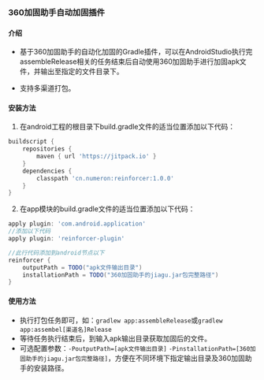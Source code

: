 ### 360加固助手自动加固插件

#### 介绍

* 基于360加固助手的自动化加固的Gradle插件，可以在AndroidStudio执行完assembleRelease相关的任务结束后自动使用360加固助手进行加固apk文件，并输出至指定的文件目录下。

* 支持多渠道打包。

#### 安装方法

1. 在android工程的根目录下build.gradle文件的适当位置添加以下代码：

```groovy
buildscript {
    repositories {
        maven { url 'https://jitpack.io' }
    }
    dependencies {
        classpath 'cn.numeron:reinforcer:1.0.0'
    }
}
```

2. 在app模块的build.gradle文件的适当位置添加以下代码：

```groovy
apply plugin: 'com.android.application'
//添加以下代码
apply plugin: 'reinforcer-plugin'

//此行代码添加到android节点以下
reinforcer {
    outputPath = TODO("apk文件输出目录")
    installationPath = TODO("360加固助手的jiagu.jar包完整路径")
}

```

#### 使用方法

* 执行打包任务即可，如：`gradlew app:assembleRelease`或`gradlew app:assembel[渠道名]Release`
* 等待任务执行结束后，到输入apk输出目录获取加固后的文件。
* 可选配置参数：`-PoutputPath=[apk文件输出目录]` `-PinstallationPath=[360加固助手的jiagu.jar包完整路径]`，方便在不同环境下指定输出目录及360加固助手的安装路径。